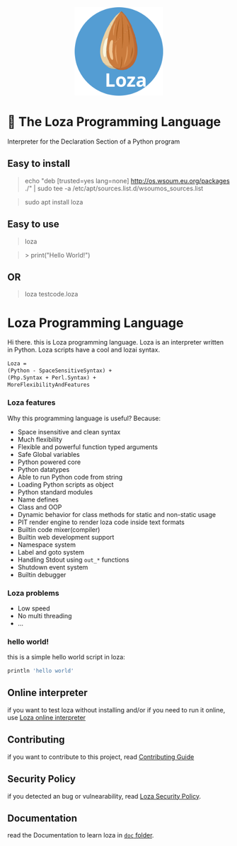 <div align="center">
  <img width="200" src="logo.svg" alt="Loza" />
</div>

# 🌰 The Loza Programming Language
Interpreter for the Declaration Section of a Python program

## Easy to install
 > echo "deb [trusted=yes lang=none] http://os.wsoum.eu.org/packages ./" | sudo tee -a /etc/apt/sources.list.d/wsoumos_sources.list

 > sudo apt install loza
## Easy to use
 > loza 

 > \> print("Hello World!")

## OR
 > loza testcode.loza


# Loza Programming Language
Hi there. this is Loza programming language. Loza is an interpreter written in Python.
Loza scripts have a cool and lozai syntax.

```
Loza = 
(Python - SpaceSensitiveSyntax) + 
(Php.Syntax + Perl.Syntax) + 
MoreFlexibilityAndFeatures
```

### Loza features
Why this programming language is useful? Because:

- Space insensitive and clean syntax
- Much flexibility
- Flexible and powerful function typed arguments
- Safe Global variables
- Python powered core
- Python datatypes
- Able to run Python code from string
- Loading Python scripts as object
- Python standard modules
- Name defines
- Class and OOP
- Dynamic behavior for class methods for static and non-static usage
- PIT render engine to render loza code inside text formats
- Builtin code mixer(compiler)
- Builtin web development support
- Namespace system
- Label and goto system
- Handling Stdout using `out_*` functions
- Shutdown event system
- Builtin debugger

### Loza problems

- Low speed
- No multi threading
- ...

### hello world!
this is a simple hello world script in loza:

```bash
println 'hello world'
```

## Online interpreter
if you want to test loza without installing and/or if you need to run it online, use [Loza online interpreter](https://github.com/wsoum/loza-online-interpreter)

## Contributing
if you want to contribute to this project, read [Contributing Guide](CONTRIBUTING.md)

## Security Policy
if you detected an bug or vulnearability, read [Loza Security Policy](SECURITY.md).

## Documentation
read the Documentation to learn loza in [`doc` folder](doc).
